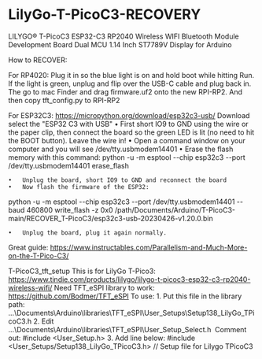 # LilyGo-T-PicoC3-RECOVERY

LILYGO® T-PicoC3 ESP32-C3 RP2040 Wireless WIFI Bluetooth Module Development Board Dual MCU 1.14 Inch ST7789V Display for Arduino


How to RECOVER:

For RP4020:
Plug it in so the blue light is on and hold boot while hitting Run. If the light is green, unplug and flip over the USB-C cable and plug back in. 
The go to mac Finder and drag firmware.uf2 onto the new RPI-RP2.
And then copy tft_config.py to RPI-RP2

For ESP32C3:
https://micropython.org/download/esp32c3-usb/
Download select the "ESP32 C3 with USB"
	•	First short IO9 to GND using the wire or the paper clip, then connect the board so the green LED is lit (no need to hit the BOOT button). Leave the wire in!
	•	Open a command window on your computer and you will see /dev/tty.usbmodem14401
	•	Erase the flash memory with this command:
python -u -m esptool --chip esp32c3 --port /dev/tty.usbmodem14401 erase_flash

	•	Unplug the board, short IO9 to GND and reconnect the board
	•	Now flash the firmware of the ESP32:
python -u -m esptool --chip esp32c3 --port /dev/tty.usbmodem14401 --baud 460800 write_flash -z 0x0 /path/Documents/Arduino/T-PicoC3-main/RECOVER_T-PicoC3/esp32c3-usb-20230426-v1.20.0.bin


	•	Unplug the board, plug it again normally.


Great guide:
https://www.instructables.com/Parallelism-and-Much-More-on-the-T-Pico-C3/

T-PicoC3_tft_setup
This is for LilyGo T-Pico3: https://www.tindie.com/products/lilygo/lilygo-t-picoc3-esp32-c3-rp2040-wireless-wifi/
Need TFT_eSPI library to work: https://github.com/Bodmer/TFT_eSPI
To use:
	1.	Put this file in the library path: ...\Documents\Arduino\libraries\TFT_eSPI\User_Setups\Setup138_LilyGo_TPicoC3.h
	2.	Edit ...\Documents\Arduino\libraries\TFT_eSPI\User_Setup_Select.h 
  Comment out:
  #include <User_Setup.h> 
	3.	Add line below:
  #include <User_Setups/Setup138_LilyGo_TPicoC3.h>           // Setup file for Lilygo TPicoC3



